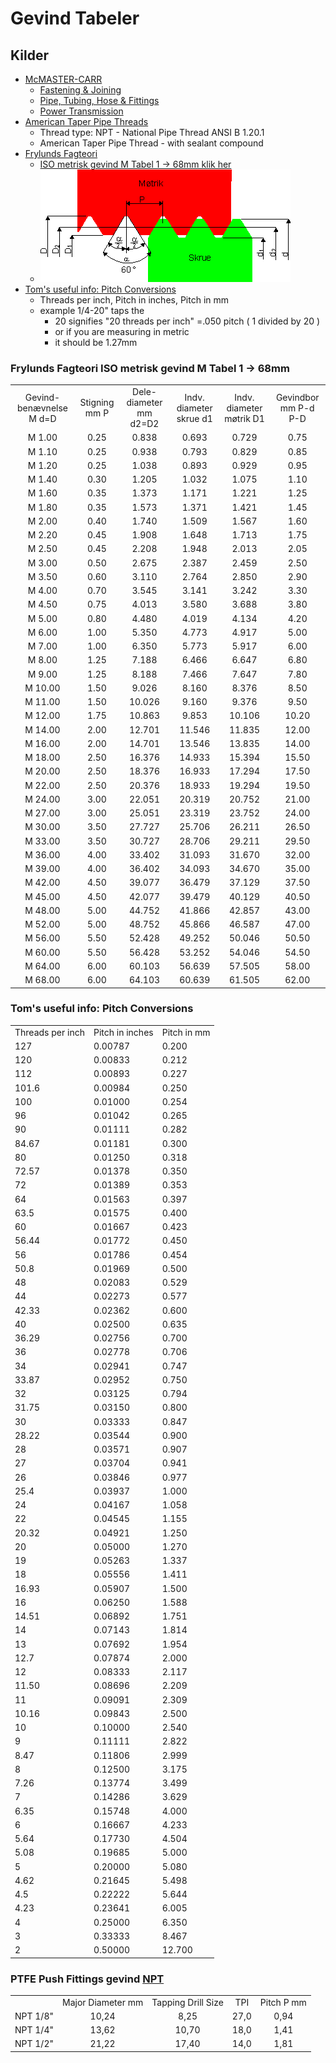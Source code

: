 # Gevind Tabeler

## Kilder

* [McMASTER-CARR](https://www.mcmaster.com/)
  * [Fastening & Joining](https://www.mcmaster.com/products/fastening-joining/)
  * [Pipe, Tubing, Hose & Fittings](https://www.mcmaster.com/products/pipe-tubing-hose-fittings/)
  * [Power Transmission](https://www.mcmaster.com/products/power-transmission/)
* [American Taper Pipe Threads](https://www.gewindebohrer.de/en/service/technische-daten/thread-type-npt)
  * Thread type: NPT - National Pipe Thread ANSI B 1.20.1
  * American Taper Pipe Thread - with sealant compound
* [Frylunds Fagteori](https://www.fagteori.dk/)
  * [ISO metrisk gevind M Tabel 1 -> 68mm klik her](https://www.fagteori.dk/maaling2/gevind-tabel-iso-metrisk.html)
  * ![gevind-profil2.png](./Images/gevind-profil2.png)
* [Tom's useful info: Pitch Conversions](https://www.newmantools.com/tech/pitchconversions.htm)
  * Threads per inch, Pitch in inches, Pitch in mm
  * example 1/4-20" taps the 
    * 20 signifies "20 threads per inch" =.050 pitch ( 1 divided by 20 )
    * or if you are measuring in metric
    * it should be 1.27mm

### Frylunds Fagteori ISO metrisk gevind M Tabel 1 -> 68mm

|||||||
|:---:|:---:|:---:|:---:|:---:|:---:|
|Gevind-benævnelse M d=D|Stigning mm P|Dele-diameter mm d2=D2|Indv. diameter skrue d1|Indv. diameter møtrik D1|Gevindbor mm P-d P-D|
|M 1.00|0.25|0.838|0.693|0.729|0.75|
|M 1.10|0.25|0.938|0.793|0.829|0.85|
|M 1.20|0.25|1.038|0.893|0.929|0.95|
|M 1.40|0.30|1.205|1.032|1.075|1.10|
|M 1.60|0.35|1.373|1.171|1.221|1.25|
|M 1.80|0.35|1.573|1.371|1.421|1.45|
|M 2.00|0.40|1.740|1.509|1.567|1.60|
|M 2.20|0.45|1.908|1.648|1.713|1.75|
|M 2.50|0.45|2.208|1.948|2.013|2.05|
|M 3.00|0.50|2.675|2.387|2.459|2.50|
|M 3.50|0.60|3.110|2.764|2.850|2.90|
|M 4.00|0.70|3.545|3.141|3.242|3.30|
|M 4.50|0.75|4.013|3.580|3.688|3.80|
|M 5.00|0.80|4.480|4.019|4.134|4.20|
|M 6.00|1.00|5.350|4.773|4.917|5.00|
|M 7.00|1.00|6.350|5.773|5.917|6.00|
|M 8.00|1.25|7.188|6.466|6.647|6.80|
|M 9.00|1.25|8.188|7.466|7.647|7.80|
|M 10.00|1.50|9.026|8.160|8.376|8.50|
|M 11.00|1.50|10.026|9.160|9.376|9.50|
|M 12.00|1.75|10.863|9.853|10.106|10.20|
|M 14.00|2.00|12.701|11.546|11.835|12.00|
|M 16.00|2.00|14.701|13.546|13.835|14.00|
|M 18.00|2.50|16.376|14.933|15.394|15.50|
|M 20.00|2.50|18.376|16.933|17.294|17.50|
|M 22.00|2.50|20.376|18.933|19.294|19.50|
|M 24.00|3.00|22.051|20.319|20.752|21.00|
|M 27.00|3.00|25.051|23.319|23.752|24.00|
|M 30.00|3.50|27.727|25.706|26.211|26.50|
|M 33.00|3.50|30.727|28.706|29.211|29.50|
|M 36.00|4.00|33.402|31.093|31.670|32.00|
|M 39.00|4.00|36.402|34.093|34.670|35.00|
|M 42.00|4.50|39.077|36.479|37.129|37.50|
|M 45.00|4.50|42.077|39.479|40.129|40.50|
|M 48.00|5.00|44.752|41.866|42.857|43.00|
|M 52.00|5.00|48.752|45.866|46.587|47.00|
|M 56.00|5.50|52.428|49.252|50.046|50.50|
|M 60.00|5.50|56.428|53.252|54.046|54.50|
|M 64.00|6.00|60.103|56.639|57.505|58.00|
|M 68.00|6.00|64.103|60.639|61.505|62.00|

### Tom's useful info: Pitch Conversions

||||
|:---|:---|:---|
|Threads per inch|Pitch in inches|Pitch in mm|
|127|0.00787|0.200|
|120|0.00833|0.212|
|112|0.00893|0.227|
|101.6|0.00984|0.250|
|100|0.01000|0.254|
|96|0.01042|0.265|
|90|0.01111|0.282|
|84.67|0.01181|0.300|
|80|0.01250|0.318|
|72.57|0.01378|0.350|
|72|0.01389|0.353|
|64|0.01563|0.397|
|63.5|0.01575|0.400|
|60|0.01667|0.423|
|56.44|0.01772|0.450|
|56|0.01786|0.454|
|50.8|0.01969|0.500|
|48|0.02083|0.529|
|44|0.02273|0.577|
|42.33|0.02362|0.600|
|40|0.02500|0.635|
|36.29|0.02756|0.700|
|36|0.02778|0.706|
|34|0.02941|0.747|
|33.87|0.02952|0.750|
|32|0.03125|0.794|
|31.75|0.03150|0.800|
|30|0.03333|0.847|
|28.22|0.03544|0.900|
|28|0.03571|0.907|
|27|0.03704|0.941|
|26|0.03846|0.977|
|25.4|0.03937|1.000|
|24|0.04167|1.058|
|22|0.04545|1.155|
|20.32|0.04921|1.250|
|20|0.05000|1.270|
|19|0.05263|1.337|
|18|0.05556|1.411|
|16.93|0.05907|1.500|
|16|0.06250|1.588|
|14.51|0.06892|1.751|
|14|0.07143|1.814|
|13|0.07692|1.954|
|12.7|0.07874|2.000|
|12|0.08333|2.117|
|11.50|0.08696|2.209|
|11|0.09091|2.309|
|10.16|0.09843|2.500|
|10|0.10000|2.540|
|9|0.11111|2.822|
|8.47|0.11806|2.999|
|8|0.12500|3.175|
|7.26|0.13774|3.499|
|7|0.14286|3.629|
|6.35|0.15748|4.000|
|6|0.16667|4.233|
|5.64|0.17730|4.504|
|5.08|0.19685|5.000|
|5|0.20000|5.080|
|4.62|0.21645|5.498|
|4.5|0.22222|5.644|
|4.23|0.23641|6.005|
|4|0.25000|6.350|
|3|0.33333|8.467|
|2|0.50000|12.700|

### PTFE Push Fittings gevind [NPT](https://www.gewindebohrer.de/en/service/technische-daten/thread-type-npt)

||||||
|:---|:---:|:---:|:---:|:---:|
|| Major Diameter mm|Tapping Drill Size|TPI|Pitch P mm|
|NPT 1/8"|10,24|8,25|27,0|0,94|
|NPT 1/4"|13,62|10,70|18,0|1,41|
|NPT 1/2"|21,22|17,40|14,0|1,81|
